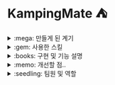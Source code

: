 # KampingMate ⛺
<details>
  <summary>
    :mega: 만들게 된 계기
  </summary>
  <br>

저희 팀이 [KampingMate]를 만들게 된 계기는...
</details>

<details>
  <summary>
    :gem: 사용한 스킬
  </summary>
  <br>

![ORACLE](https://img.shields.io/badge/Oracle-F80000?style=for-the-badge&logo=oracle&logoColor=black)
![JAVA](https://img.shields.io/badge/Java-ED8B00?style=for-the-badge&logo=openjdk&logoColor=white)
![JS](https://img.shields.io/badge/JavaScript-F7DF1E?style=for-the-badge&logo=JavaScript&logoColor=white)
![SPRING](https://img.shields.io/badge/Spring-6DB33F?style=for-the-badge&logo=spring&logoColor=white)
![CSS](https://img.shields.io/badge/CSS-239120?&style=for-the-badge&logo=css3&logoColor=white)<br>
![HTML](https://img.shields.io/badge/HTML-239120?style=for-the-badge&logo=html5&logoColor=white)
![JQUERY](https://img.shields.io/badge/jQuery-0769AD?style=for-the-badge&logo=jquery&logoColor=white)
![PYTHON](https://img.shields.io/badge/Python-14354C?style=for-the-badge&logo=python&logoColor=white)<br>
JSON, AJAX....
</details>

<details>
  <summary>
    :books: 구현 및 기능 설명
  </summary>
  <br>
  ㅁㄴㅇ
  ㅁㄴㅇ
  ㅁㄴㅇ
</details>

<details>
  <summary>
    :memo: 개선할 점..
  </summary>
  <br>
  완벽한데?
</details>


<details>
  <summary>
    :seedling: 팀원 및 역할
  </summary>
  <br>
  :crown: 오세현 : 
  <br>
  :crown: 배재천 : 
  <br>
  :crown: 정영훈 : 
  <br>
  :crown: 전선아 : 
  <br>
  :crown: 권민채 : 
  <br>
</details>















